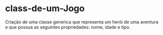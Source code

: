 # class-de-um-Jogo
Criação de uma classe generica que representa um herói de uma aventura e que possua as seguintes propriedades: nome, idade e tipo.
